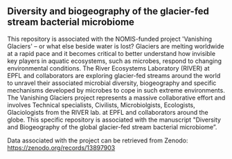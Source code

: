 ## Diversity and biogeography of the glacier-fed stream bacterial microbiome

This repository is associated with the NOMIS-funded project 'Vanishing Glaciers' – or what else beside water is lost? 
Glaciers are melting worldwide at a rapid pace and it becomes critical to better understand how invisible key players in aquatic ecosystems, such as microbes, respond to changing environmental conditions. The River Ecosystems Laboratory (RIVER) at EPFL and collaborators are exploring glacier-fed streams around the world to unravel their associated microbial diversity, biogeography and specific mechanisms developed by microbes to cope in such extreme environments. The Vanishing Glaciers project represents a massive collaborative effort and involves Technical specialists, Civilists, Microbiolgists, Ecologists, Glaciologists from the RIVER lab. at EPFL and collaborators around the globe. This specific repository is associated with the manuscript "Diversity and Biogeography of the global glacier-fed stream bacterial microbiome”.

Data associated with the project can be retrieved from Zenodo: https://zenodo.org/records/13897903

